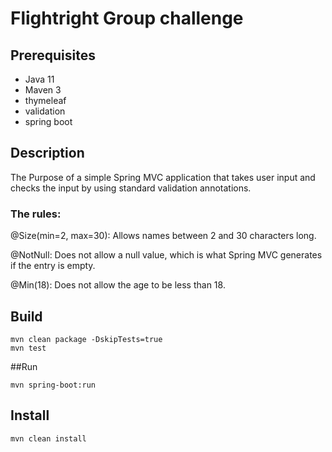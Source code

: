 # Flightright Group challenge

## Prerequisites

* Java 11
* Maven 3
* thymeleaf
* validation
* spring boot

## Description

The Purpose of a simple Spring MVC application that takes user input and checks the input by using standard validation annotations.

### The rules:
@Size(min=2, max=30): Allows names between 2 and 30 characters long.

@NotNull: Does not allow a null value, which is what Spring MVC generates if the entry is empty.

@Min(18): Does not allow the age to be less than 18.

## Build

```shell
mvn clean package -DskipTests=true
mvn test
```
##Run
```shell
mvn spring-boot:run

```


## Install

```shell
mvn clean install
```

